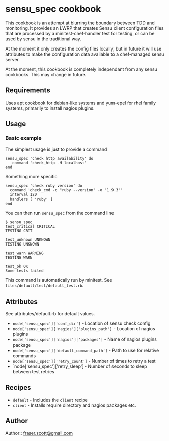 sensu\_spec cookbook
===================

This cookbook is an attempt at blurring the boundary between TDD and monitoring. It provides an LWRP that creates Sensu client configuration files that are processed by a minitest-chef-handler test for testing, or can be used by sensu in the traditional way.

At the moment it only creates the config files locally, but in future it will use attributes to make the configuration data available to a chef-managed sensu server.

At the moment, this cookbook is completely independant from any sensu cookbooks. This may change in future.

Requirements
------------

Uses apt cookbook for debian-like systems and yum-epel for rhel family systems, primarily to install nagios plugins.

Usage
-----

### Basic example

The simplest usage is just to provide a command

    sensu_spec 'check http availability' do
       command 'check_http -H localhost'
    end

Something more specific

    sensu_spec 'check ruby version' do
      command 'check_cmd -c "ruby --version" -o "1.9.3"'
      interval 120
      handlers [ 'ruby' ]
    end

You can then run `sensu_spec` from the command line

    $ sensu_spec
    test_critical CRITICAL
    TESTING CRIT

    test_unknown UNKNOWN
    TESTING UNKNOWN

    test_warn WARNING
    TESTING WARN

    test_ok OK
    Some tests failed

This command is automatically run by minitest. See `files/default/test/default_test.rb`.

Attributes
----------

See attributes/default.rb for default values.

* `node['sensu_spec']['conf_dir']` - Location of sensu check config
* `node['sensu_spec']['nagios']['plugins_path']` - Location of nagios plugins
* `node['sensu_spec']['nagios']['packages']` - Name of nagios plugins package
* `node['sensu_spec']['default_command_path']` - Path to use for relative commands
* `node['sensu_spec']['retry_count']` - Number of times to retry a test
* `node['sensu_spec']['retry_sleep'] - Number of seconds to sleep between test retries

Recipes
-------

* `default` - Includes the `client` recipe
* `client` - Installs require directory and nagios packages etc.

Author
--------

Author:: fraser.scott@gmail.com
